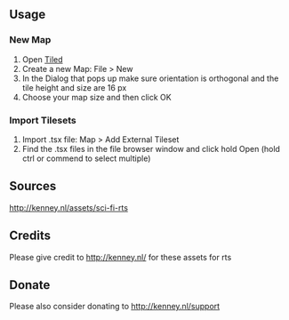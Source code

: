## Usage
### New Map
1. Open [Tiled]
2. Create a new Map: File > New
3. In the Dialog that pops up make sure orientation is orthogonal and the tile height and size are 16 px
4. Choose your map size and then click OK

### Import Tilesets
1. Import .tsx file: Map > Add External Tileset
2. Find the .tsx files in the file browser window and click hold Open (hold ctrl or commend to select multiple)

[Tiled]: www.mapeditor.org/

## Sources
http://kenney.nl/assets/sci-fi-rts


## Credits
Please give credit to http://kenney.nl/ for these assets for rts

## Donate
Please also consider donating to http://kenney.nl/support

